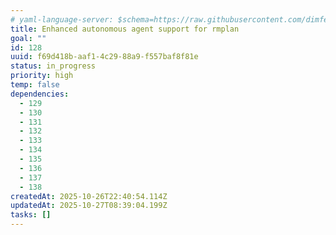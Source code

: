 ```yaml
---
# yaml-language-server: $schema=https://raw.githubusercontent.com/dimfeld/llmutils/main/schema/rmplan-plan-schema.json
title: Enhanced autonomous agent support for rmplan
goal: ""
id: 128
uuid: f69d418b-aaf1-4c29-88a9-f557baf8f81e
status: in_progress
priority: high
temp: false
dependencies:
  - 129
  - 130
  - 131
  - 132
  - 133
  - 134
  - 135
  - 136
  - 137
  - 138
createdAt: 2025-10-26T22:40:54.114Z
updatedAt: 2025-10-27T08:39:04.199Z
tasks: []
---
```

